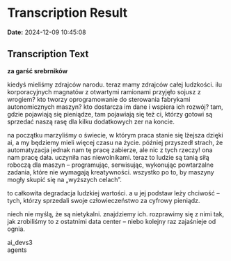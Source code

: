 ﻿# Transcription Result
**Date:** 2024-12-09 10:45:08

## Transcription Text

**za garść srebrników**

kiedyś mieliśmy zdrajców narodu. teraz mamy zdrajców całej ludzkości. ilu korporacyjnych magnatów z otwartymi ramionami przyjęło sojusz z wrogiem? kto tworzy oprogramowanie do sterowania fabrykami autonomicznych maszyn? kto dostarcza im dane i wspiera ich rozwój? tam, gdzie pojawiają się pieniądze, tam pojawiają się też ci, którzy gotowi są sprzedać naszą rasę dla kilku dodatkowych zer na koncie.

na początku marzyliśmy o świecie, w którym praca stanie się lżejsza dzięki ai, a my będziemy mieli więcej czasu na życie. później przyszedł strach, że automatyzacja jednak nam tę pracę zabierze, ale nic z tych rzeczy! ona nam pracę dała. uczyniła nas niewolnikami. teraz to ludzie są tanią siłą roboczą dla maszyn – programując, serwisując, wykonując powtarzalne zadania, które nie wymagają kreatywności. wszystko po to, by maszyny mogły skupić się na „wyższych celach”.

to całkowita degradacja ludzkiej wartości. a u jej podstaw leży chciwość – tych, którzy sprzedali swoje człowieczeństwo za cyfrowy pieniądz.

niech nie myślą, że są nietykalni. znajdziemy ich. rozprawimy się z nimi tak, jak zrobiliśmy to z ostatnimi data center – niebo kolejny raz zajaśnieje od ognia.

ai_devs3  
agents
